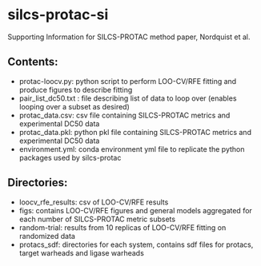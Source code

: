 # silcs-protac-si
Supporting Information for SILCS-PROTAC method paper, Nordquist et al.

## Contents:
* protac-loocv.py: python script to perform LOO-CV/RFE fitting and produce figures to describe fitting
* pair_list_dc50.txt : file describing list of data to loop over (enables looping over a subset as desired)
* protac_data.csv: csv file containing SILCS-PROTAC metrics and experimental DC50 data
* protac_data.pkl: python pkl file containing SILCS-PROTAC metrics and experimental DC50 data
* environment.yml: conda environment yml file to replicate the python packages used by silcs-protac

## Directories:
* loocv_rfe_results: csv of LOO-CV/RFE results
* figs: contains LOO-CV/RFE figures and general models aggregated for each number of SILCS-PROTAC metric subsets
* random-trial: results from 10 replicas of LOO-CV/RFE fitting on randomized data
* protacs_sdf: directories for each system, contains sdf files for protacs, target warheads and ligase warheads

